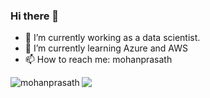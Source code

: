 ### Hi there 👋

- 🔭 I’m currently working as a data scientist.
- 🌱 I’m currently learning Azure and AWS
- 📫 How to reach me: mohanprasath


<p><img align="left" src="https://github-readme-stats.vercel.app/api/top-langs?username=mohanprasath&show_icons=true&locale=en&layout=compact" alt="mohanprasath" /></p>


<!-- <p>&nbsp;<img align="center" src="https://github-readme-stats.vercel.app/api?username=mohanprasath&show_icons=true&locale=en" alt="mohanprasath" /></p>


// <p><img align="center" src="https://github-readme-streak-stats.herokuapp.com/?user=mohanprasath" alt="mohanprasath" /></p>

--> 


![](https://komarev.com/ghpvc/?username=your-github-mohanprasath&label=PROFILE+VIEWS)

